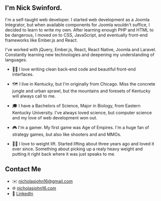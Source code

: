 ## I'm Nick Swinford.

I'm a self-taught web developer. I started web development as a Joomla Integrator, but when available components for Joomla wouldn't suffice, I decided to learn to write my own. After learning enough PHP and HTML to be dangerous, I moved on to CSS, JavaScript, and eventually front-end frameworks like Ember.js and React. 

I've worked with jQuery, Ember.js, React, React Native, Joomla and Laravel. Constantly learning new technologies and deepening my understanding of languages.

- 👨‍💻 I love writing clean back-end code and beautiful front-end interfaces. 

- 🗺️ I live in Kentucky, but I'm originally from Chicago. Miss the concrete jungle and urban sprawl, but the mountains and foresets of Kentucky will always call to me.

- 🎓 I have a Bachelors of Science, Major in Biology, from Eastern Kentucky University. I've always loved science, but computer science and my love of web development won out.

- 🎮 I'm a gamer. My first game was Age of Empires. I'm a huge fan of strategy games, but also like shooters and and MMOs.

- 🏋️‍♂️ I love to weight lift. Started lifting about three years ago and loved it ever since. Something about picking up a realy heavy weight and putting it right back where it was just speaks to me.


## Contact Me

* ✉️ [nicholasjohn16@gmail.com](mailto:nicholasjohn16@gmail.com)
* 🌐 [nicholasjohn16.com](https://nicholasjohn16.com)
* 🔗 [LinkedIn](https://www.linkedin.com/in/nicholasjohn16/)

<!--
**NicholasJohn16/nicholasjohn16** is a ✨ _special_ ✨ repository because its `README.md` (this file) appears on your GitHub profile.

Here are some ideas to get you started:

- 🔭 I’m currently working on ...
- 🌱 I’m currently learning ...
- 👯 I’m looking to collaborate on ...
- 🤔 I’m looking for help with ...
- 💬 Ask me about ...
- 📫 How to reach me: ...
- 😄 Pronouns: ...
- ⚡ Fun fact: ...
-->
